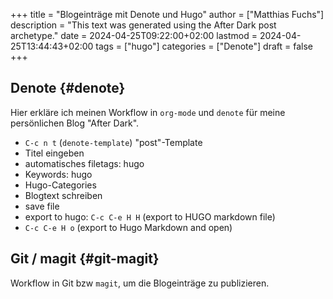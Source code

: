 +++
title = "Blogeinträge mit Denote und Hugo"
author = ["Matthias Fuchs"]
description = "This text was generated using the After Dark post archetype."
date = 2024-04-25T09:22:00+02:00
lastmod = 2024-04-25T13:44:43+02:00
tags = ["hugo"]
categories = ["Denote"]
draft = false
+++

## Denote {#denote}

Hier erkläre ich meinen Workflow in `org-mode` und `denote` für meine persönlichen Blog "After Dark".

-   `C-c n t` (`denote-template`) "post"-Template
-   Titel eingeben
-   automatisches filetags: hugo
-   Keywords: hugo
-   Hugo-Categories
-   Blogtext schreiben
-   save file
-   export to hugo: `C-c C-e H H` (export to HUGO markdown file)
-   `C-c C-e H o` (export to Hugo Markdown and open)


## Git / magit {#git-magit}

Workflow in Git bzw `magit`, um die Blogeinträge zu publizieren.
